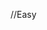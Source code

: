 //Easy

<script>

var b1 = document.getElementById("b1")
var d1 = document.getElementById("d1")

function clicar(){

    d1.style.left = "10px"



}

b1.addEventListener("click", clicar);




</script>
